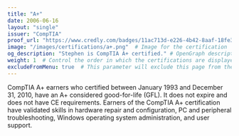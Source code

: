 ```yaml
---
title: "A+"
date: 2006-06-16
layout: "single"
issuer: "CompTIA"
proof_url: "https://www.credly.com/badges/11ac713d-e226-4b42-8aaf-18fe382fabd1/public_url"
image: "/images/certifications/a+.png"  # Image for the certification
og_description: "Stephen is CompTIA A+ certified." # OpenGraph description for this page
weight: 1  # Control the order in which the certifications are displayed
excludeFromMenu: true  # This parameter will exclude this page from the menu
---
```

CompTIA A+ earners who certified between January 1993 and December 31, 2010, have an A+
considered good-for-life (GFL). It does not expire and does not have CE requirements. Earners
of the CompTIA A+ certification have validated skills in hardware repair and configuration, PC
and peripheral troubleshooting, Windows operating system administration, and user support.